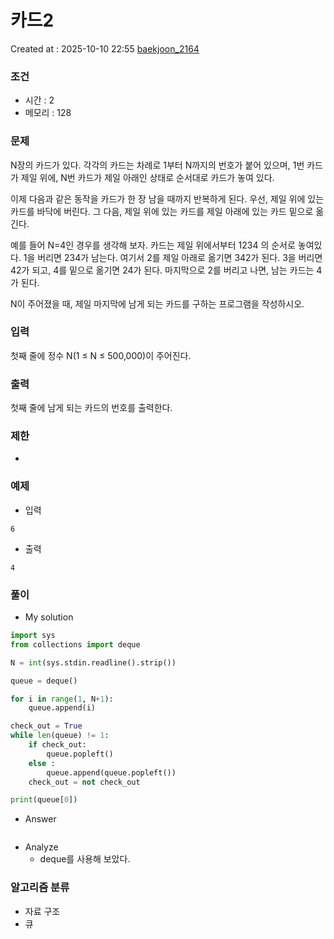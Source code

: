 # 카드2 
Created at : 2025-10-10 22:55
[baekjoon_2164](https://www.acmicpc.net/problem/2164)
### 조건
- 시간 : 2
- 메모리 : 128
### 문제
N장의 카드가 있다. 각각의 카드는 차례로 1부터 N까지의 번호가 붙어 있으며, 1번 카드가 제일 위에, N번 카드가 제일 아래인 상태로 순서대로 카드가 놓여 있다.

이제 다음과 같은 동작을 카드가 한 장 남을 때까지 반복하게 된다. 우선, 제일 위에 있는 카드를 바닥에 버린다. 그 다음, 제일 위에 있는 카드를 제일 아래에 있는 카드 밑으로 옮긴다.

예를 들어 N=4인 경우를 생각해 보자. 카드는 제일 위에서부터 1234 의 순서로 놓여있다. 1을 버리면 234가 남는다. 여기서 2를 제일 아래로 옮기면 342가 된다. 3을 버리면 42가 되고, 4를 밑으로 옮기면 24가 된다. 마지막으로 2를 버리고 나면, 남는 카드는 4가 된다.

N이 주어졌을 때, 제일 마지막에 남게 되는 카드를 구하는 프로그램을 작성하시오.
### 입력
첫째 줄에 정수 N(1 ≤ N ≤ 500,000)이 주어진다.
### 출력
첫째 줄에 남게 되는 카드의 번호를 출력한다.
### 제한
- 
### 예제
- 입력
```
6
```
- 출력
```
4
``` 

### 풀이
- My solution
```python
import sys
from collections import deque

N = int(sys.stdin.readline().strip())

queue = deque()

for i in range(1, N+1):
    queue.append(i)

check_out = True
while len(queue) != 1:
    if check_out:
        queue.popleft()
    else :
        queue.append(queue.popleft())    
    check_out = not check_out

print(queue[0])
```

- Answer
```python

```

- Analyze
	- deque를 사용해 보았다.
### 알고리즘 분류
- 자료 구조
- 큐